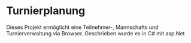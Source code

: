 # Turnierplanung

Dieses Projekt ermöglicht eine Teilnehmer-, Mannschafts und Turnierverwaltung via Browser.
Geschrieben wurde es in C# mit asp.Net 

